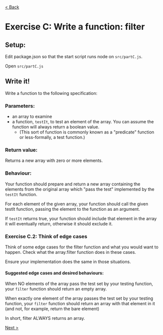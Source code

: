 [< Back](./README.md)

# Exercise C: Write a function: filter

## Setup:

Edit package.json so that the start script runs node on `src/partC.js`.

Open `src/partC.js`

## Write it!

Write a function to the following specification:

### Parameters:

- an array to examine
- a function, `testIt`, to test an element of the array. You can assume the function will always return a boolean value.
  - (This sort of function is commonly known as a "predicate" function or less-formally, a test function.)

### Return value:

Returns a new array with zero or more elements.

### Behaviour:

Your function should prepare and return a new array containing the elements from the original array which "pass the test" implemented by the `testIt` function.

For each element of the given array, your function should call the given testIt function, passing the element to the function as an argument.

If `testIt` returns true, your function should include that element in the array it will eventually return, otherwise it should exclude it.

### Exercise C.2: Think of edge cases

Think of some edge cases for the filter function and what you would want to happen. Check what the array.filter function does in these cases.

Ensure your implementation does the same in those situations.

#### Suggested edge cases and desired behaviours:

When NO elements of the array pass the test set by your testing function, your `filter` function should return an empty array.

When exactly one element of the array passes the test set by your testing function, your `filter` function should return an array with that element in it (and not, for example, return the bare element)

In short, filter ALWAYS returns an array.

[Next >](./README-D.md)
